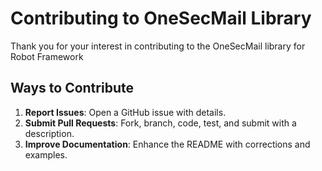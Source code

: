 # Contributing to OneSecMail Library

Thank you for your interest in contributing to the OneSecMail library for Robot Framework

## Ways to Contribute

1. **Report Issues**: Open a GitHub issue with details.
2. **Submit Pull Requests**: Fork, branch, code, test, and submit with a description.
3. **Improve Documentation**: Enhance the README with corrections and examples.


